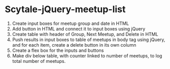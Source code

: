 # Scytale-jQuery-meetup-list

1. Create input boxes for meetup group and date in HTML
2. Add button in HTML and connect it to input boxes using jQuery
3. Create table with header of Group, Next Meetup, and Delete in HTML
4. Push results in input boxes to table of meetups in body tag using jQuery, and for each item, create a delete button in its own column
5. Create a flex box for the inputs and buttons
6. Make div below table, with counter linked to number of meetups, to log total number of meetups.

